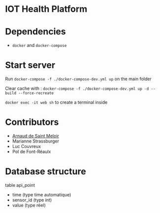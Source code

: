 # IOT Health Platform

# Dependencies
- `docker` and `docker-compose`

# Start server 
Run `docker-compose -f ./docker-compose-dev.yml up` on the main folder

Clear cache with : `docker-compose -f ./docker-compose-dev.yml up -d --build --force-recreate`  

`docker exec -it web sh` to create a terminal inside

# Contributors
 - [Arnaud de Saint Meloir](https://arnaud.at)
 - Marianne Strassburger
 - Luc Couvreux
 - Pol de Font-Réaulx

# Database structure 
table api_point
- time (type time automatique)
- sensor_id (type int)
- value (type réel)
